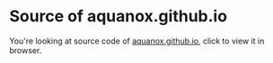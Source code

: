 # Source of aquanox.github.io 

You're looking at source code of [aquanox.github.io](https://aquanox.github.io/), click to view it in browser.
